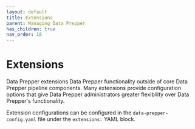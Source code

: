 ```yaml
---
layout: default
title: Extensions
parent: Managing Data Prepper
has_children: true
nav_order: 18
---
```


# Extensions

Data Prepper extensions Data Prepper functionality outside of core Data Prepper pipeline components.
Many extensions provide configuration options that give Data Prepper administrators greater flexibility over Data Prepper's functionality.

Extension configurations can be configured in the `data-prepper-config.yaml` file under the `extensions:` YAML block.

